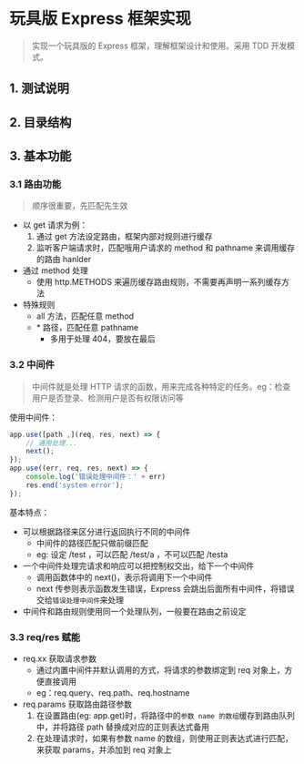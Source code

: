# 玩具版 Express 框架实现

> 实现一个玩具版的 Express 框架，理解框架设计和使用。采用 TDD 开发模式。

## 1. 测试说明

## 2. 目录结构

## 3. 基本功能

### 3.1 路由功能

> 顺序很重要，先匹配先生效

- 以 get 请求为例：
    1. 通过 get 方法设定路由，框架内部对规则进行缓存
    2. 监听客户端请求时，匹配哦用户请求的 method 和 pathname 来调用缓存的路由 hanlder
- 通过 method 处理
    - 使用 http.METHODS 来遍历缓存路由规则，不需要再声明一系列缓存方法
- 特殊规则
    - all 方法，匹配任意 method
    - \* 路径，匹配任意 pathname
        - 多用于处理 404，要放在最后

### 3.2 中间件

> 中间件就是处理 HTTP 请求的函数，用来完成各种特定的任务。eg：检查用户是否登录、检测用户是否有权限访问等

使用中间件：
```javascript
app.use([path ,](req, res, next) => {
    // 通用处理...
    next();
});
app.use((err, req, res, next) => {
    console.log('错误处理中间件：' + err)
    res.end('system error');
});
```

基本特点：
- 可以根据路径来区分进行返回执行不同的中间件
    - 中间件的路径匹配只做前缀匹配
    - eg: 设定 /test ，可以匹配 /test/a ，不可以匹配 /testa
- 一个中间件处理完请求和响应可以把控制权交出，给下一个中间件
    - 调用函数体中的 next()，表示将调用下一个中间件
    - next 传参则表示函数发生错误，Express 会跳出后面所有中间件，将错误交给`错误处理中间件`来处理
- 中间件和路由规则使用同一个处理队列，一般要在路由之前设定

### 3.3 req/res 赋能

- req.xx 获取请求参数
    - 通过内置中间件并默认调用的方式，将请求的参数绑定到 req 对象上，方便直接调用
    - eg：req.query、req.path、req.hostname
- req.params 获取路由路径参数
    1. 在设置路由(eg: app.get)时，将路径中的`参数 name 的数组`缓存到路由队列中，并将路径 path 替换成对应的正则表达式备用
    2. 在处理请求时，如果有参数 name 的数组，则使用正则表达式进行匹配，来获取 params，并添加到 req 对象上
